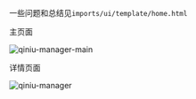 一些问题和总结见`imports/ui/template/home.html`

主页面

![qiniu-manager-main](http://image.wangjuntao.com/qiniu-manager-main.png?imageView2/2/w/600/h/300/interlace/0/q/100)

详情页面

![qiniu-manager](http://image.wangjuntao.com/qiniu-manager-detail.png?imageView2/2/w/600/h/300/interlace/0/q/100)
